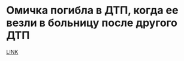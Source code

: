 # Омичка погибла в ДТП, когда ее везли в больницу после другого ДТП



[LINK](https://varlamov.ru/3743787.html)